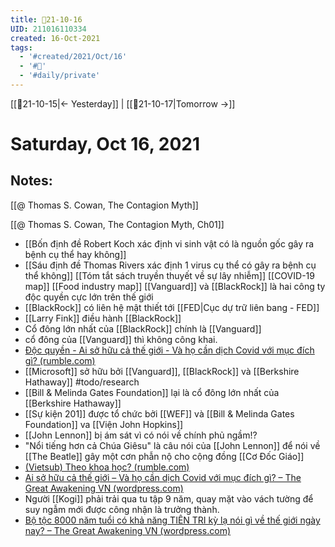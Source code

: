 ```yaml
---
title: 📝21-10-16
UID: 211016110334
created: 16-Oct-2021
tags:
  - '#created/2021/Oct/16'
  - '#📅'
  - '#daily/private'
---
```

[[📝21-10-15|<- Yesterday]] | [[📝21-10-17|Tomorrow ->]]
# Saturday, Oct 16, 2021

## Notes:
[[@ Thomas S. Cowan, The Contagion Myth]]

[[@ Thomas S. Cowan, The Contagion Myth, Ch01]]

- [[Bốn định đề Robert Koch  xác định vi sinh vật có là nguồn gốc gây ra bệnh cụ thể hay không]]
- [[Sáu định đề Thomas Rivers xác định 1 virus cụ thể có gây ra bệnh cụ thể không]]
[[Tóm tắt sách truyền thuyết về sự lây nhiễm]]
[[COVID-19 map]]
[[Food industry map]]
[[Vanguard]] và [[BlackRock]] là hai công ty độc quyền cực lớn trên thế giới
- [[BlackRock]] có liên hệ mật thiết tới [[FED|Cục dự trữ liên bang - FED]]
- [[Larry Fink]] điều hành [[BlackRock]]
- Cổ đông lớn nhất của [[BlackRock]] chính là [[Vanguard]]
- cổ đông của [[Vanguard]] thì không công khai.
- [Độc quyền - Ai sở hữu cả thế giới - Và họ cần dịch Covid với mục đích gì? (rumble.com)](https://rumble.com/vlxj8f-c-quyn-ai-s-hu-c-th-gii-v-h-cn-dch-covid-vi-mc-ch-g.html)
- [[Microsoft]] sở hữu bởi [[Vanguard]], [[BlackRock]] và [[Berkshire Hathaway]] #todo/research 
- [[Bill & Melinda Gates Foundation]] lại là cổ đông lớn nhất của [[Berkshire Hathaway]] 
- [[Sự kiện 201]] được tổ chức bởi [[WEF]] và [[Bill & Melinda Gates Foundation]] va [[Viện John Hopkins]]
- [[John Lennon]] bị ám sát vì có nói về chính phủ ngầm!?
- "Nổi tiếng hơn cả Chúa Giêsu" là câu nói của [[John Lennon]] để nói về [[The Beatle]] gây một cơn phẫn nộ cho cộng đồng [[Cơ Đốc Giáo]]
- [(Vietsub) Theo khoa học? (rumble.com)](https://rumble.com/vm1729-vietsub-theo-khoa-hc.html)
- [Ai sở hữu cả thế giới – Và họ cần dịch Covid với mục đích gì? – The Great Awakening VN (wordpress.com)](https://thegreatawakeningvn.wordpress.com/2021/09/02/ai-so-huu-ca-the-gioi-va-ho-can-dich-covid-voi-muc-dich-gi/)
- Người [[Kogi]] phải trải qua tu tập 9 năm, quay mặt vào vách tường để suy ngẫm mới được công nhận là trưởng thành.
- [Bộ tộc 8000 năm tuổi có khả năng TIÊN TRI kỳ lạ nói gì về thế giới ngày nay? – The Great Awakening VN (wordpress.com)](https://thegreatawakeningvn.wordpress.com/2021/06/17/bo-toc-8000-nam-tuoi-co-kha-nang-tien-tri-ky-la-noi-gi-ve-the-gioi-ngay-nay/)

